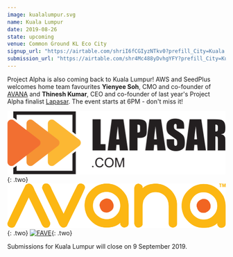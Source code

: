 ```yaml
---
image: kualalumpur.svg
name: Kuala Lumpur
date: 2019-08-26
state: upcoming
venue: Common Ground KL Eco City
signup_url: "https://airtable.com/shriI6fCGIyzNTkv0?prefill_City=Kuala Lumpur"
submission_url: "https://airtable.com/shr4Mc488yDvhgYFY?prefill_City=Kuala Lumpur"
---
```


Project Alpha is also coming back to Kuala Lumpur! AWS and SeedPlus welcomes home team favourites **Yienyee Soh**, CMO and co-founder of [AVANA](https://avana.asia/) and **Thinesh Kumar**, CEO and co-founder of last year's Project Alpha finalist [Lapasar](https://lapasar.com/). The event starts at 6PM - don't miss it!

[![Lapasar](/assets/wordmark-lapasar.svg)](https://lapasar.com/){: .two}
[![AVANA](/assets/wordmark-avana.svg)](https://avana.asia/){: .two}
[![FAVE](/assets/wordmakr-fave.svg)](https://myfave.com){: .two}

Submissions for Kuala Lumpur will close on 9 September 2019.
